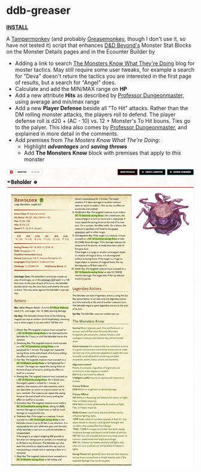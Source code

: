 # ddb-greaser

**[INSTALL](https://github.com/tbbstny/ddb-greaser/raw/main/ddb-greaser.user.js)**

A [Tampermonkey](https://www.tampermonkey.net/) (and probably [Greasemonkey](https://www.greasespot.net/), though I don't use it, so have not tested it) script that enhances [D&D Beyond's](https://www.dndbeyond.com/) Monster Stat Blocks on the Monster Details pages and in the Ecounter Builder by
- Adding a link to search [The Monsters Know What They're Doing](https://www.themonstersknow.com/) blog for moster tactics.  May still require some user tweaks, for example a search for "Deva" doesn't return the tactics you are interested in the first page of results, but a search for "Angel" does.
- Calculate and add the MIN/MAX range on **HP**
- Add a new attribute **Hits** as described by [Professor Dungeonmaster](https://youtu.be/MABlOHYommI), using average and min/max range
- Add a new **Player Defense** beside all "To Hit" attacks.  Rather than the DM rolling monster attacks, the players roll to defend.  The player defense roll is d20 + (AC - 10) vs. 12 + Monster's To Hit bouns.  Ties go to the palyer.  This idea also comes by [Professor Dungeonmaster](https://youtu.be/L8If0mcYvnk), and explained in more detail in the comments.  
- Add premises from _The Mosters Know What The're Doing_:
  -  Highlight _**advantages**_ and _**saving throws**_
  -  Add **The Monsters Know** block with premises that apply to _this_ monster

![](beholder_stats.png)
